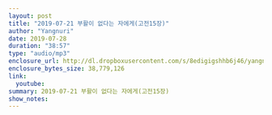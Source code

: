 ```yaml
---
layout: post
title: "2019-07-21 부활이 없다는 자에게(고전15장)"
author: "Yangnuri"
date: 2019-07-28
duration: "38:57"
type: "audio/mp3"
enclosure_url: http://dl.dropboxusercontent.com/s/8edigigshhb6j46/yangnurichurch190721.mp3
enclosure_bytes_size: 38,779,126
link:
  youtube: 
summary: 2019-07-21 부활이 없다는 자에게(고전15장)
show_notes:
---
```

